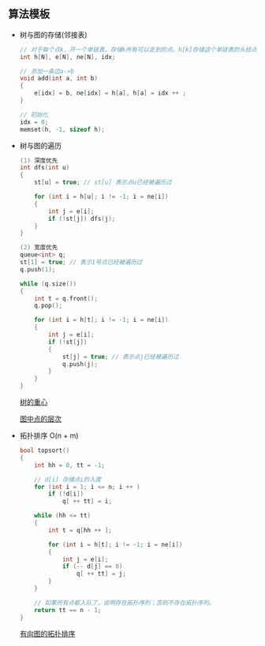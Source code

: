 ## 算法模板

* 树与图的存储(邻接表)

  ```c++
  // 对于每个点k，开一个单链表，存储k所有可以走到的点。h[k]存储这个单链表的头结点
  int h[N], e[N], ne[N], idx;
  
  // 添加一条边a->b
  void add(int a, int b)
  {
      e[idx] = b, ne[idx] = h[a], h[a] = idx ++ ;
  }
  
  // 初始化
  idx = 0;
  memset(h, -1, sizeof h);
  ```



* 树与图的遍历

  ```c++
  (1) 深度优先
  int dfs(int u)
  {
      st[u] = true; // st[u] 表示点u已经被遍历过
  
      for (int i = h[u]; i != -1; i = ne[i])
      {
          int j = e[i];
          if (!st[j]) dfs(j);
      }
  }
  
  (2) 宽度优先
  queue<int> q;
  st[1] = true; // 表示1号点已经被遍历过
  q.push(1);
  
  while (q.size())
  {
      int t = q.front();
      q.pop();
  
      for (int i = h[t]; i != -1; i = ne[i])
      {
          int j = e[i];
          if (!st[j])
          {
              st[j] = true; // 表示点j已经被遍历过
              q.push(j);
          }
      }
  }
  ```

  [树的重心](https://www.acwing.com/problem/content/848/)

  [图中点的层次](https://www.acwing.com/problem/content/849/)



* 拓扑排序 O(n + m)

  ```c++
  bool topsort()
  {
      int hh = 0, tt = -1;
  
      // d[i] 存储点i的入度
      for (int i = 1; i <= n; i ++ )
          if (!d[i])
              q[ ++ tt] = i;
  
      while (hh <= tt)
      {
          int t = q[hh ++ ];
  
          for (int i = h[t]; i != -1; i = ne[i])
          {
              int j = e[i];
              if (-- d[j] == 0)
                  q[ ++ tt] = j;
          }
      }
  
      // 如果所有点都入队了，说明存在拓扑序列；否则不存在拓扑序列。
      return tt == n - 1;
  }
  ```

  [有向图的拓扑排序](https://www.acwing.com/problem/content/850/)